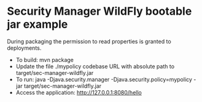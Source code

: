 # Security Manager WildFly bootable jar example

During packaging the permission to read properties is granted to deployments.

* To build: mvn package
* Update the file ./mypolicy codebase URL with absolute path to  target/sec-manager-wildfly.jar
* To run: java -Djava.security.manager -Djava.security.policy=mypolicy -jar target/sec-manager-wildfly.jar
* Access the application: http://127.0.0.1:8080/hello
